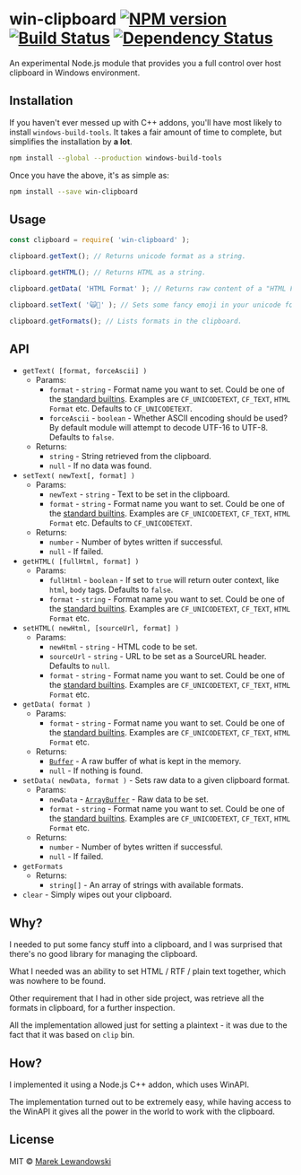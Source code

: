 # win-clipboard [![NPM version][npm-image]][npm-url] [![Build Status][travis-image]][travis-url] [![Dependency Status][daviddm-image]][daviddm-url]

An experimental Node.js module that provides you a full control over host clipboard in Windows environment.

## Installation

If you haven't ever messed up with C++ addons, you'll have most likely to install `windows-build-tools`. It takes a fair amount of time to complete, but simplifies the installation by **a lot**.

```sh
npm install --global --production windows-build-tools
```

Once you have the above, it's as simple as:

```sh
npm install --save win-clipboard
```

## Usage

```js
const clipboard = require( 'win-clipboard' );

clipboard.getText(); // Returns unicode format as a string.

clipboard.getHTML(); // Returns HTML as a string.

clipboard.getData( 'HTML Format' ); // Returns raw content of a "HTML Format".

clipboard.setText( '🙀🙊' ); // Sets some fancy emoji in your unicode format.

clipboard.getFormats(); // Lists formats in the clipboard.
```

## API

* `getText( [format, forceAscii] )`
  * Params:
    * `format` - `string` - Format name you want to set. Could be one of the [standard builtins](https://msdn.microsoft.com/pl-pl/library/windows/desktop/ff729168(v=vs.85).aspx). Examples are `CF_UNICODETEXT`, `CF_TEXT`, `HTML Format` etc. Defaults to `CF_UNICODETEXT`.
    * `forceAscii` - `boolean` - Whether ASCII encoding should be used? By default module will attempt to decode UTF-16 to UTF-8. Defaults to `false`.
  * Returns:
    * `string` - String retrieved from the clipboard.
    * `null` - If no data was found.
* `setText( newText[, format] )`
  * Params:
    * `newText` - `string` - Text to be set in the clipboard.
    * `format` - `string` - Format name you want to set. Could be one of the [standard builtins](https://msdn.microsoft.com/pl-pl/library/windows/desktop/ff729168(v=vs.85).aspx). Examples are `CF_UNICODETEXT`, `CF_TEXT`, `HTML Format` etc. Defaults to `CF_UNICODETEXT`.
  * Returns:
    * `number` - Number of bytes written if successful.
    * `null` - If failed.
* `getHTML( [fullHtml, format] )`
  * Params:
    * `fullHtml` - `boolean` - If set to `true` will return outer context, like `html`, `body` tags. Defaults to `false`.
    * `format` - `string` - Format name you want to set. Could be one of the [standard builtins](https://msdn.microsoft.com/pl-pl/library/windows/desktop/ff729168(v=vs.85).aspx). Examples are `CF_UNICODETEXT`, `CF_TEXT`, `HTML Format` etc.
* `setHTML( newHtml, [sourceUrl, format] )`
  * Params:
    * `newHtml` - `string` - HTML code to be set.
    * `sourceUrl` - `string` - URL to be set as a SourceURL header. Defaults to `null`.
    * `format` - `string` - Format name you want to set. Could be one of the [standard builtins](https://msdn.microsoft.com/pl-pl/library/windows/desktop/ff729168(v=vs.85).aspx). Examples are `CF_UNICODETEXT`, `CF_TEXT`, `HTML Format` etc.
* `getData( format )`
  * Params:
    * `format` - `string` - Format name you want to set. Could be one of the [standard builtins](https://msdn.microsoft.com/pl-pl/library/windows/desktop/ff729168(v=vs.85).aspx). Examples are `CF_UNICODETEXT`, `CF_TEXT`, `HTML Format` etc.
  * Returns:
    * [`Buffer`](https://nodejs.org/api/buffer.html) - A raw buffer of what is kept in the memory.
    * `null` - If nothing is found.
* `setData( newData, format )` - Sets raw data to a given clipboard format.
  * Params:
    * `newData` - [`ArrayBuffer`](https://developer.mozilla.org/en-US/docs/Web/JavaScript/Reference/Global_Objects/ArrayBuffer) - Raw data to be set.
    * `format` - `string` - Format name you want to set. Could be one of the [standard builtins](https://msdn.microsoft.com/pl-pl/library/windows/desktop/ff729168(v=vs.85).aspx). Examples are `CF_UNICODETEXT`, `CF_TEXT`, `HTML Format` etc.
  * Returns:
    * `number` - Number of bytes written if successful.
    * `null` - If failed.
* `getFormats`
  * Returns:
    * `string[]` - An array of strings with available formats.
* `clear` - Simply wipes out your clipboard.

## Why?

I needed to put some fancy stuff into a clipboard, and I was surprised that there's no good library for managing the clipboard.

What I needed was an ability to set HTML / RTF / plain text together, which was nowhere to be found.

Other requirement that I had in other side project, was retrieve all the formats in clipboard, for a further inspection.

All the implementation allowed just for setting a plaintext - it was due to the fact that it was based on `clip` bin.

## How?

I implemented it using a Node.js C++ addon, which uses WinAPI.

The implementation turned out to be extremely easy, while having access to the WinAPI it gives all the power in the world to work with the clipboard.

## License

MIT © [Marek Lewandowski]()


[npm-image]: https://badge.fury.io/js/win-clipboard.svg
[npm-url]: https://npmjs.org/package/win-clipboard
[travis-image]: https://travis-ci.org/mlewand/win-clipboard.svg?branch=master
[travis-url]: https://travis-ci.org/mlewand/win-clipboard
[daviddm-image]: https://david-dm.org/mlewand/win-clipboard.svg?theme=shields.io
[daviddm-url]: https://david-dm.org/mlewand/win-clipboard
